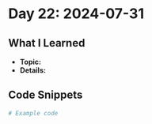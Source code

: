 # Day 22: 2024-07-31

## What I Learned
- **Topic:**
- **Details:**

## Code Snippets
```python
# Example code
